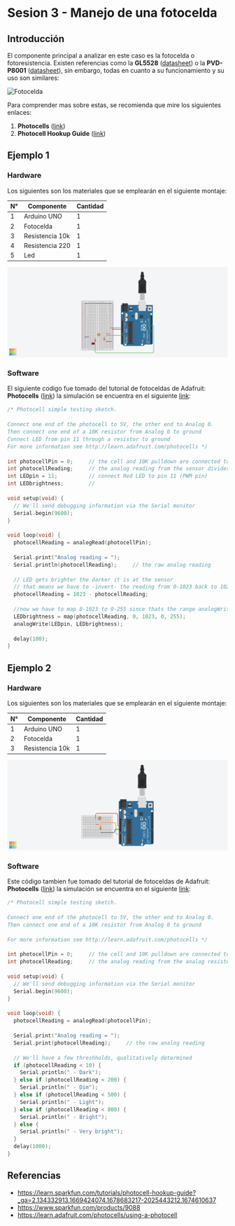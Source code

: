 # Sesion 3 - Manejo de una fotocelda

## Introducción

El componente principal a analizar en este caso es la fotocelda o fotoresistencia. Existen referencias como la **GL5528** ([datasheet](http://cdn.sparkfun.com/datasheets/Sensors/LightImaging/SEN-09088.pdf)) o la **PVD-P8001** ([datasheet](https://cdn-learn.adafruit.com/assets/assets/000/010/127/original/PDV-P8001.pdf)), sin embargo, todas en cuanto a su funcionamiento y su uso son similares:

![Fotocelda](https://cdn-learn.adafruit.com/assets/assets/000/035/644/medium800/light_photocell-diagram.png?1473477670)

Para comprender mas sobre estas, se recomienda que mire los siguientes enlaces:
1. **Photocells** ([link](https://learn.adafruit.com/photocells/))
2. **Photocell Hookup Guide** ([link](https://learn.sparkfun.com/tutorials/photocell-hookup-guide/all))


## Ejemplo 1

### Hardware

Los siguientes son los materiales que se emplearán en el siguiente montaje:

|N°|Componente|Cantidad|
|---|---|---|
|1|Arduino UNO|1|
|2|Fotocelda|1|
|3|Resistencia 10k|1|
|4|Resistencia 220|1|
|5|Led|1|


![ejemplo_adafruit](ejemplo_adafruit1.png)

### Software

El siguiente codigo fue tomado del tutorial de fotoceldas de Adafruit: **Photocells** ([link](https://learn.adafruit.com/photocells/)) la simulación se encuentra en el siguiente [link](https://www.tinkercad.com/things/2ZHZUO1Hi6r):

```ino
/* Photocell simple testing sketch. 
 
Connect one end of the photocell to 5V, the other end to Analog 0.
Then connect one end of a 10K resistor from Analog 0 to ground 
Connect LED from pin 11 through a resistor to ground 
For more information see http://learn.adafruit.com/photocells */
 
int photocellPin = 0;     // the cell and 10K pulldown are connected to a0
int photocellReading;     // the analog reading from the sensor divider
int LEDpin = 11;          // connect Red LED to pin 11 (PWM pin)
int LEDbrightness;        // 

void setup(void) {
  // We'll send debugging information via the Serial monitor
  Serial.begin(9600);   
}
 
void loop(void) {
  photocellReading = analogRead(photocellPin);  
 
  Serial.print("Analog reading = ");
  Serial.println(photocellReading);     // the raw analog reading
 
  // LED gets brighter the darker it is at the sensor
  // that means we have to -invert- the reading from 0-1023 back to 1023-0
  photocellReading = 1023 - photocellReading;

  //now we have to map 0-1023 to 0-255 since thats the range analogWrite uses
  LEDbrightness = map(photocellReading, 0, 1023, 0, 255);
  analogWrite(LEDpin, LEDbrightness);
 
  delay(100);
}
```


## Ejemplo 2

### Hardware

Los siguientes son los materiales que se emplearán en el siguiente montaje:

|N°|Componente|Cantidad|
|---|---|---|
|1|Arduino UNO|1|
|2|Fotocelda|1|
|3|Resistencia 10k|1|

![ejemplo_adafruit](ejemplo_adafruit2.png)

### Software

Este código tambien fue tomado del tutorial de fotoceldas de Adafruit: **Photocells** ([link](https://learn.adafruit.com/photocells/)) la simulación se encuentra en el siguiente [link](https://www.tinkercad.com/things/kfiOjk7UVHi):

```ino
/* Photocell simple testing sketch. 
 
Connect one end of the photocell to 5V, the other end to Analog 0.
Then connect one end of a 10K resistor from Analog 0 to ground
 
For more information see http://learn.adafruit.com/photocells */
 
int photocellPin = 0;     // the cell and 10K pulldown are connected to a0
int photocellReading;     // the analog reading from the analog resistor divider
 
void setup(void) {
  // We'll send debugging information via the Serial monitor
  Serial.begin(9600);   
}
 
void loop(void) {
  photocellReading = analogRead(photocellPin);  
 
  Serial.print("Analog reading = ");
  Serial.print(photocellReading);     // the raw analog reading
 
  // We'll have a few threshholds, qualitatively determined
  if (photocellReading < 10) {
    Serial.println(" - Dark");
  } else if (photocellReading < 200) {
    Serial.println(" - Dim");
  } else if (photocellReading < 500) {
    Serial.println(" - Light");
  } else if (photocellReading < 800) {
    Serial.println(" - Bright");
  } else {
    Serial.println(" - Very bright");
  }
  delay(1000);
}
```
## Referencias


* https://learn.sparkfun.com/tutorials/photocell-hookup-guide?_ga=2.134332913.1669424074.1678683217-2025443212.1674610637
* https://www.sparkfun.com/products/9088
* https://learn.adafruit.com/photocells/using-a-photocell





